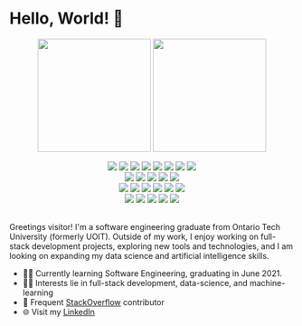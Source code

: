 # Hello, World! 👋

<p align="center">
  <img src="https://github-readme-stats.vercel.app/api?username=abusyprogrammer&show_icons=true&theme=tokyonight&line_height=27" height="200px">
  <img src="https://github-readme-stats.vercel.app/api/top-langs/?username=abusyprogrammer&hide=css,lua,html&theme=tokyonight" height="200px">
</p>

<p align="center">
    <img src="https://img.shields.io/badge/-Python-225765?style=flat-square&logo=Python&logoColor=white"/>
    <img src="https://img.shields.io/badge/-Java-E51837?style=flat-square&logo=Java&logoColor=white"/>
    <img src="https://img.shields.io/badge/-Javascript-F0DB4F?style=flat-square&logo=Javascript&logoColor=323330"/>
    <img src="https://img.shields.io/badge/-C-5968BA?style=flat-square&logo=C&logoColor=323330"/>
    <img src="https://img.shields.io/badge/-C++-6195CB?style=flat-square&logo=c%2B%2B&logoColor=323330"/>
    <img src="https://img.shields.io/badge/-Perl-003E62?style=flat-square&logo=perl&logoColor=white"/>
    <img src="https://img.shields.io/badge/-SAS-3B7CC0?style=flat-square&logo=SAS&logoColor=white"/>
    <img src="https://img.shields.io/badge/-MATLAB-9E3410?style=flat-square&logo=MATLAB3&logoColor=white"/><br>
    <img src="https://img.shields.io/badge/-MySQL-F29111?style=flat-square&logo=PostgreSQL&logoColor=326690"/>
    <img src="https://img.shields.io/badge/-PostgreSQL-326690?style=flat-square&logo=MySQL&logoColor=white"/>
    <img src="https://img.shields.io/badge/-Firebase-0396DE?style=flat-square&logo=Firebase&logoColor=ED7E0B"/>
    <img src="https://img.shields.io/badge/-Spark-3C3A3E?style=flat-square&logo=Apache&logoColor=white"/>
    <img src="https://img.shields.io/badge/-Cassandra-0B7897?style=flat-square&logo=Apache&logoColor=white"/><br>
    <img src="https://img.shields.io/badge/-Vue.js-42B883?style=flat-square&logo=Vue.js&logoColor=white"/>
    <img src="https://img.shields.io/badge/-React.js-61DAFB?style=flat-square&logo=React&logoColor=white"/>
    <img src="https://img.shields.io/badge/-Node.js-87BF00?style=flat-square&logo=Node.js&logoColor=white"/>
    <img src="https://img.shields.io/badge/-Mocha.js-007E6E?style=flat-square&logo=mocha&logoColor=white"/>
    <img src="https://img.shields.io/badge/-Django-092D1F?style=flat-square&logo=Django&logoColor=white"/>
    <img src="https://img.shields.io/badge/-Flask-black?style=flat-square&logo=Flask&logoColor=white"/><br>
    <img src="https://img.shields.io/badge/-Trello-0079BF?style=flat-square&logo=Trello&logoColor=white"/>
    <img src="https://img.shields.io/badge/-Github-181717?style=flat-square&logo=GitHub&logoColor=white"/>
    <img src="https://img.shields.io/badge/-Git-F44D27?style=flat-square&logo=Git&logoColor=white"/>
    <img src="https://img.shields.io/badge/-Bing Maps-007E6E?style=flat-square&logo=Bing&logoColor=white"/>
    <img src="https://img.shields.io/badge/-Bootstrap-rgb(83,33,156)?style=flat-square&logo=Bootstrap&logoColor=white"/>
</p>
<br>
Greetings visitor! I'm a software engineering graduate from Ontario Tech University (formerly UOIT). Outside of my work, I enjoy working on full-stack development projects, exploring new tools and technologies, and I am looking on expanding my data science and artificial intelligence skills.

- 👨‍🎓 Currently learning Software Engineering, graduating in June 2021.
- 👨‍💻 Interests lie in full-stack development, data-science, and machine-learning
- 🤖 Frequent [StackOverflow](https://stackoverflow.com/users/7310344/busyprogrammer) contributor
- 🌐 Visit my [LinkedIn](https://www.linkedin.com/in/aryankukreja/)
